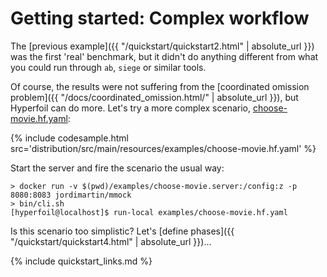 # Getting started: Complex workflow

The [previous example]({{ "/quickstart/quickstart2.html" | absolute_url }}) was the first 'real' benchmark, but it didn't do anything different from what you could run through `ab`, `siege` or similar tools.

Of course, the results were not suffering from the [coordinated omission problem]({{ "/docs/coordinated_omission.html/" | absolute_url }}), but Hyperfoil can do more. Let's try a more complex scenario, [choose-movie.hf.yaml](https://github.com/Hyperfoil/Hyperfoil//blob/master/distribution/src/main/resources/examples/choose-movie.hf.yaml):

{% include codesample.html src='distribution/src/main/resources/examples/choose-movie.hf.yaml' %}

Start the server and fire the scenario the usual way:

```
> docker run -v $(pwd)/examples/choose-movie.server:/config:z -p 8080:8083 jordimartin/mmock
> bin/cli.sh
[hyperfoil@localhost]$ run-local examples/choose-movie.hf.yaml
```

Is this scenario too simplistic? Let's [define phases]({{ "/quickstart/quickstart4.html" | absolute_url }})...

{% include quickstart_links.md %}